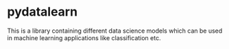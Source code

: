 # pydatalearn

This is a library containing different data science models which can be used in machine learning applications like classification etc.
